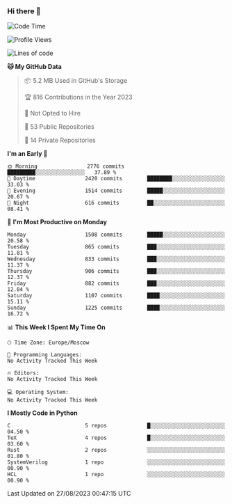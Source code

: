 ### Hi there 👋

<!--
**SemenMartynov/SemenMartynov** is a ✨ _special_ ✨ repository because its `README.md` (this file) appears on your GitHub profile.

Here are some ideas to get you started:

- 🔭 I’m currently working on ...
- 🌱 I’m currently learning ...
- 👯 I’m looking to collaborate on ...
- 🤔 I’m looking for help with ...
- 💬 Ask me about ...
- 📫 How to reach me: ...
- 😄 Pronouns: ...
- ⚡ Fun fact: ...
-->

<!--START_SECTION:waka-->
![Code Time](http://img.shields.io/badge/Code%20Time-0%20secs-blue)

![Profile Views](http://img.shields.io/badge/Profile%20Views-0-blue)

![Lines of code](https://img.shields.io/badge/From%20Hello%20World%20I%27ve%20Written-6.8%20million%20lines%20of%20code-blue)

**🐱 My GitHub Data** 

> 📦 5.2 MB Used in GitHub's Storage 
 > 
> 🏆 816 Contributions in the Year 2023
 > 
> 🚫 Not Opted to Hire
 > 
> 📜 53 Public Repositories 
 > 
> 🔑 14 Private Repositories 
 > 
**I'm an Early 🐤** 

```text
🌞 Morning                2776 commits        █████████░░░░░░░░░░░░░░░░   37.89 % 
🌆 Daytime                2420 commits        ████████░░░░░░░░░░░░░░░░░   33.03 % 
🌃 Evening                1514 commits        █████░░░░░░░░░░░░░░░░░░░░   20.67 % 
🌙 Night                  616 commits         ██░░░░░░░░░░░░░░░░░░░░░░░   08.41 % 
```
📅 **I'm Most Productive on Monday** 

```text
Monday                   1508 commits        █████░░░░░░░░░░░░░░░░░░░░   20.58 % 
Tuesday                  865 commits         ███░░░░░░░░░░░░░░░░░░░░░░   11.81 % 
Wednesday                833 commits         ███░░░░░░░░░░░░░░░░░░░░░░   11.37 % 
Thursday                 906 commits         ███░░░░░░░░░░░░░░░░░░░░░░   12.37 % 
Friday                   882 commits         ███░░░░░░░░░░░░░░░░░░░░░░   12.04 % 
Saturday                 1107 commits        ████░░░░░░░░░░░░░░░░░░░░░   15.11 % 
Sunday                   1225 commits        ████░░░░░░░░░░░░░░░░░░░░░   16.72 % 
```


📊 **This Week I Spent My Time On** 

```text
🕑︎ Time Zone: Europe/Moscow

💬 Programming Languages: 
No Activity Tracked This Week

🔥 Editors: 
No Activity Tracked This Week

💻 Operating System: 
No Activity Tracked This Week
```

**I Mostly Code in Python** 

```text
C                        5 repos             █░░░░░░░░░░░░░░░░░░░░░░░░   04.50 % 
TeX                      4 repos             █░░░░░░░░░░░░░░░░░░░░░░░░   03.60 % 
Rust                     2 repos             ░░░░░░░░░░░░░░░░░░░░░░░░░   01.80 % 
SystemVerilog            1 repo              ░░░░░░░░░░░░░░░░░░░░░░░░░   00.90 % 
HCL                      1 repo              ░░░░░░░░░░░░░░░░░░░░░░░░░   00.90 % 
```




 Last Updated on 27/08/2023 00:47:15 UTC
<!--END_SECTION:waka-->